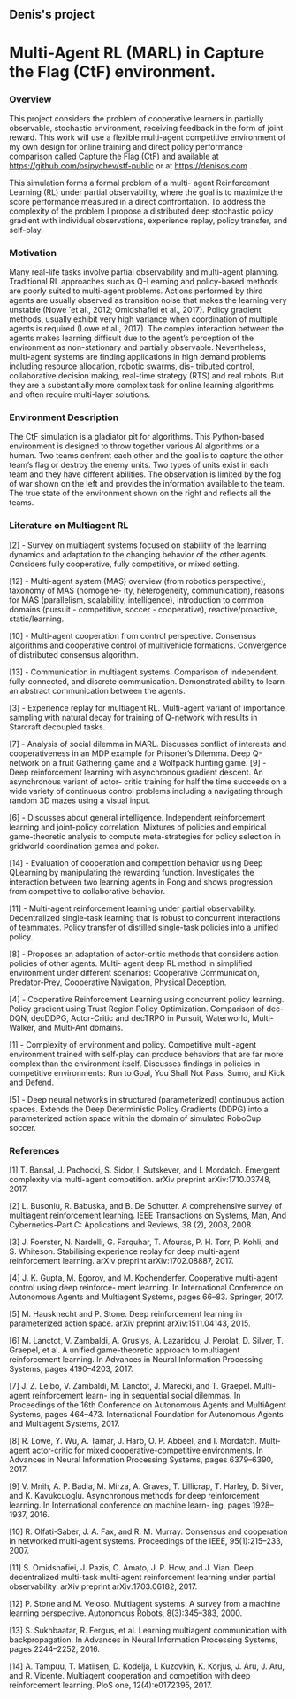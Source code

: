 ## Denis's project
# Multi-Agent RL (MARL) in Capture the Flag (CtF) environment.

### Overview
This project considers the problem of cooperative learners in partially observable, stochastic environment, receiving feedback in the form of joint reward. This work will use a flexible multi-agent competitive environment of my own design for online training and direct policy performance comparison called Capture the Flag (CtF) and available at https://github.com/osipychev/stf-public or at https://denisos.com .

This simulation forms a formal problem of a multi- agent Reinforcement Learning (RL) under partial observability, where the goal is to maximize the score performance measured in a direct confrontation. To address the complexity of the problem I propose a distributed deep stochastic policy gradient with individual observations, experience replay, policy transfer, and self-play.

### Motivation
Many real-life tasks involve partial observability and multi-agent planning. Traditional RL approaches such as Q-Learning and policy-based methods are poorly suited to multi-agent problems. Actions performed by third agents are usually observed as transition noise that makes the learning very unstable (Nowe ́ et al., 2012; Omidshafiei et al., 2017). Policy gradient methods, usually exhibit very high variance when coordination of multiple agents is required (Lowe et al., 2017). The complex interaction between the agents makes learning difficult due to the agent’s perception of the environment as non-stationary and partially observable. Nevertheless, multi-agent systems are finding applications in high demand problems including resource allocation, robotic swarms, dis- tributed control, collaborative decision making, real-time strategy (RTS) and real robots. But they are a substantially more complex task for online learning algorithms and often require multi-layer solutions.

### Environment Description
The CtF simulation is a gladiator pit for algorithms. This Python-based environment is designed to throw together various AI algorithms or a human. Two teams confront each other and the goal is to capture the other team’s flag or destroy the enemy units. Two types of units exist in each team and they have different abilities. The observation is limited by the fog of war shown on the left and provides the information available to the team. The true state of the environment shown on the right and reflects all the teams.

### Literature on Multiagent RL
[2] - Survey on multiagent systems focused on stability of the learning dynamics and adaptation to the changing behavior of the other agents. Considers fully cooperative, fully competitive, or mixed setting.

[12] - Multi-agent system (MAS) overview (from robotics perspective), taxonomy of MAS (homogene- ity, heterogeneity, communication), reasons for MAS (parallelism, scalability, intelligence), introduction to common domains (pursuit - competitive, soccer - cooperative), reactive/proactive, static/learning.

[10] - Multi-agent cooperation from control perspective. Consensus algorithms and cooperative control of multivehicle formations. Convergence of distributed consensus algorithm.

[13] - Communication in multiagent systems. Comparison of independent, fully-connected, and discrete communication. Demonstrated ability to learn an abstract communication between the agents.

[3] - Experience replay for multiagent RL. Multi-agent variant of importance sampling with natural decay for training of Q-network with results in Starcraft decoupled tasks.

[7] - Analysis of social dilemma in MARL. Discusses conflict of interests and cooperativeness in an MDP example for Prisoner’s Dilemma. Deep Q-network on a fruit Gathering game and a Wolfpack hunting game. [9] - Deep reinforcement learning with asynchronous gradient descent. An asynchronous variant of actor- critic training for half the time succeeds on a wide variety of continuous control problems including a
navigating through random 3D mazes using a visual input.

[6] - Discusses about general intelligence. Independent reinforcement learning and joint-policy correlation.
Mixtures of policies and empirical game-theoretic analysis to compute meta-strategies for policy selection in gridworld coordination games and poker.

[14] - Evaluation of cooperation and competition behavior using Deep QLearning by manipulating the rewarding function. Investigates the interaction between two learning agents in Pong and shows progression from competitive to collaborative behavior.

[11] - Multi-agent reinforcement learning under partial observability. Decentralized single-task learning that is robust to concurrent interactions of teammates. Policy transfer of distilled single-task policies into a unified policy.

[8] - Proposes an adaptation of actor-critic methods that considers action policies of other agents. Multi- agent deep RL method in simplified environment under different scenarios: Cooperative Communication, Predator-Prey, Cooperative Navigation, Physical Deception.

[4] - Cooperative Reinforcement Learning using concurrent policy learning. Policy gradient using Trust Region Policy Optimization. Comparison of dec-DQN, decDDPG, Actor-Critic and decTRPO in Pursuit, Waterworld, Multi-Walker, and Multi-Ant domains.

[1] - Complexity of environment and policy. Competitive multi-agent environment trained with self-play can produce behaviors that are far more complex than the environment itself. Discusses findings in policies in competitive environments: Run to Goal, You Shall Not Pass, Sumo, and Kick and Defend.

[5] - Deep neural networks in structured (parameterized) continuous action spaces. Extends the Deep Deterministic Policy Gradients (DDPG) into a parameterized action space within the domain of simulated RoboCup soccer.

### References
[1] T. Bansal, J. Pachocki, S. Sidor, I. Sutskever, and I. Mordatch. Emergent complexity via multi-agent competition. arXiv preprint arXiv:1710.03748, 2017.

[2] L. Busoniu, R. Babuska, and B. De Schutter. A comprehensive survey of multiagent reinforcement learning. IEEE Transactions on Systems, Man, And Cybernetics-Part C: Applications and Reviews, 38 (2), 2008, 2008.

[3] J. Foerster, N. Nardelli, G. Farquhar, T. Afouras, P. H. Torr, P. Kohli, and S. Whiteson. Stabilising experience replay for deep multi-agent reinforcement learning. arXiv preprint arXiv:1702.08887, 2017.

[4] J. K. Gupta, M. Egorov, and M. Kochenderfer. Cooperative multi-agent control using deep reinforce- ment learning. In International Conference on Autonomous Agents and Multiagent Systems, pages 66–83. Springer, 2017.

[5] M. Hausknecht and P. Stone. Deep reinforcement learning in parameterized action space. arXiv preprint arXiv:1511.04143, 2015.

[6] M. Lanctot, V. Zambaldi, A. Gruslys, A. Lazaridou, J. Perolat, D. Silver, T. Graepel, et al. A unified game-theoretic approach to multiagent reinforcement learning. In Advances in Neural Information Processing Systems, pages 4190–4203, 2017.

[7] J. Z. Leibo, V. Zambaldi, M. Lanctot, J. Marecki, and T. Graepel. Multi-agent reinforcement learn- ing in sequential social dilemmas. In Proceedings of the 16th Conference on Autonomous Agents and MultiAgent Systems, pages 464–473. International Foundation for Autonomous Agents and Multiagent Systems, 2017.

[8] R. Lowe, Y. Wu, A. Tamar, J. Harb, O. P. Abbeel, and I. Mordatch. Multi-agent actor-critic for mixed cooperative-competitive environments. In Advances in Neural Information Processing Systems, pages 6379–6390, 2017.

[9] V. Mnih, A. P. Badia, M. Mirza, A. Graves, T. Lillicrap, T. Harley, D. Silver, and K. Kavukcuoglu. Asynchronous methods for deep reinforcement learning. In International conference on machine learn- ing, pages 1928–1937, 2016.

[10] R. Olfati-Saber, J. A. Fax, and R. M. Murray. Consensus and cooperation in networked multi-agent systems. Proceedings of the IEEE, 95(1):215–233, 2007.

[11] S. Omidshafiei, J. Pazis, C. Amato, J. P. How, and J. Vian. Deep decentralized multi-task multi-agent reinforcement learning under partial observability. arXiv preprint arXiv:1703.06182, 2017.

[12] P. Stone and M. Veloso. Multiagent systems: A survey from a machine learning perspective. Autonomous Robots, 8(3):345–383, 2000.

[13] S. Sukhbaatar, R. Fergus, et al. Learning multiagent communication with backpropagation. In Advances in Neural Information Processing Systems, pages 2244–2252, 2016.

[14] A. Tampuu, T. Matiisen, D. Kodelja, I. Kuzovkin, K. Korjus, J. Aru, J. Aru, and R. Vicente. Multiagent cooperation and competition with deep reinforcement learning. PloS one, 12(4):e0172395, 2017.
